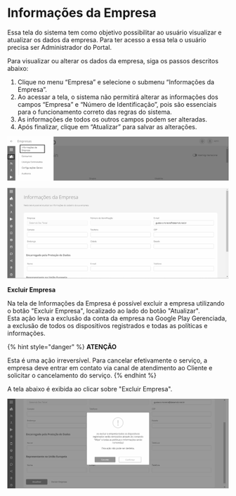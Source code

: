 # Informações da Empresa

Essa tela do sistema tem como objetivo possibilitar ao usuário visualizar e atualizar os dados da empresa. Para ter acesso a essa tela o usuário precisa ser Administrador do Portal.

Para visualizar ou alterar os dados da empresa, siga os passos descritos abaixo:

1. Clique no menu “Empresa” e selecione o submenu “Informações da Empresa”.
2. Ao acessar a tela, o sistema não permitirá alterar as informações dos campos “Empresa” e “Número de Identificação”, pois são essenciais para o funcionamento correto das regras do sistema.
3. As informações de todos os outros campos podem ser alteradas.
4. Após finalizar, clique em “Atualizar” para salvar as alterações.

![](<../../.gitbook/assets/0 (8) (1).png>)

![](<../../.gitbook/assets/1 (7) (1).png>)

**Excluir Empresa**

Na tela de Informações da Empresa é possível excluir a empresa utilizando o botão "Excluir Empresa", localizado ao lado do botão "Atualizar".\
Esta ação leva a exclusão da conta da empresa na Google Play Gerenciada, a exclusão de todos os dispositivos registrados e todas as políticas e informações.

{% hint style="danger" %}
**ATENÇÃO**

Esta é uma ação irreversível. Para cancelar efetivamente o serviço, a empresa deve entrar em contato via canal de atendimento ao Cliente e solicitar o cancelamento do serviço.
{% endhint %}

A tela abaixo é exibida ao clicar sobre "Excluir Empresa".

![](<../../.gitbook/assets/2 (5) (1).png>)
